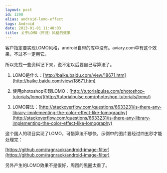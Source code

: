 ```yaml
---
layout: post
id: 1208
alias: android-lomo-effect
tags: Android
date: 2013-01-01 11:40:03
title: 关于LOMO（怀旧）风格的效果
---
```


客户指定要实现LOMO风格，android自带的库中没有。aviary.com中有这个效果，不过不一定用它。

所以先找一些资料记下来，说不定以后要自己写算法了。

1.  LOMO是什么：[http://baike.baidu.com/view/18671.htm](http://baike.baidu.com/view/18671.htm)

2.  使用photoshop实现LOMO：[http://tutorialpulse.com/photoshop-tutorials/lomo/](http://tutorialpulse.com/photoshop-tutorials/lomo/)

3.  LOMO算法：[http://stackoverflow.com/questions/6633231/is-there-any-library-implementing-the-color-effect-like-lomography](http://stackoverflow.com/questions/6633231/is-there-any-library-implementing-the-color-effect-like-lomography)

这个国人的项目实现了LOMO，可惜算法不够快，示例中的图片要经过四五秒才能处理完：

[https://github.com/ragnraok/android-image-filter](https://github.com/ragnraok/android-image-filter)

另外产生的LOMO效果不是很好，周围的黑圈太重了。
